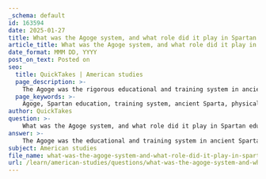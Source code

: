 ```yaml
---
_schema: default
id: 163594
date: 2025-01-27
title: What was the Agoge system, and what role did it play in Spartan education and training?
article_title: What was the Agoge system, and what role did it play in Spartan education and training?
date_format: MMM DD, YYYY
post_on_text: Posted on
seo:
  title: QuickTakes | American studies
  page_description: >-
    The Agoge was the rigorous educational and training system in ancient Sparta, designed for male citizens from the age of seven, focusing on physical fitness, survival skills, and character development to prepare them as skilled warriors and responsible citizens.
  page_keywords: >-
    Agoge, Spartan education, training system, ancient Sparta, physical training, survival skills, military preparation, communal living, character development, Spartan society
author: QuickTakes
question: >-
    What was the Agoge system, and what role did it play in Spartan education and training?
answer: >-
    The Agoge was the educational and training system in ancient Sparta, specifically designed for male citizens, which began at the age of seven. Its primary purpose was to cultivate disciplined, physically fit, and skilled warriors who would embody the values essential to Spartan society, such as loyalty, bravery, and endurance.\n\n### Structure of the Agoge\n\n1. **Age and Enrollment**: Boys entered the Agoge at the age of seven. They were taken from their families and placed in communal barracks, where they lived and trained together with their peers. This separation from family was intended to foster a sense of community and loyalty among the boys.\n\n2. **Physical Training**: The Agoge placed a strong emphasis on physical fitness and endurance. Boys underwent rigorous physical training that included running, wrestling, and various combat exercises. This training was designed to prepare them for the demands of warfare and to instill resilience and toughness.\n\n3. **Survival Skills**: In addition to physical training, the Agoge included lessons in survival skills. Boys were taught how to endure hardships, find food, and survive in the wilderness, which was crucial for their development as warriors.\n\n4. **Education**: While the Agoge is often associated primarily with military training, it also encompassed aspects of education, including reading, writing, and music. This broader educational component aimed to create well-rounded citizens who could contribute to Spartan society beyond just military prowess.\n\n5. **Socialization and Character Development**: The communal living aspect of the Agoge fostered strong bonds among the boys, promoting camaraderie and loyalty. The training also focused on instilling values such as discipline, respect for authority, and the importance of the collective over the individual.\n\n### Role in Spartan Society\n\nThe Agoge was integral to Spartan society as it produced the Spartiates (homoioi), the enfranchised male citizens who held political rights and were expected to serve in the military. The rigorous training and education provided by the Agoge ensured that these citizens were not only skilled warriors but also embodying the ideals of Spartan culture. The system was a reflection of the militaristic and communal values that defined Sparta, making it a cornerstone of Spartan identity and governance.\n\nIn summary, the Agoge was a comprehensive system that prepared Spartan boys for their roles as warriors and citizens, emphasizing physical training, survival skills, and character development, all of which were essential for maintaining the strength and stability of Spartan society.
subject: American studies
file_name: what-was-the-agoge-system-and-what-role-did-it-play-in-spartan-education-and-training.md
url: /learn/american-studies/questions/what-was-the-agoge-system-and-what-role-did-it-play-in-spartan-education-and-training
---
```


&nbsp;